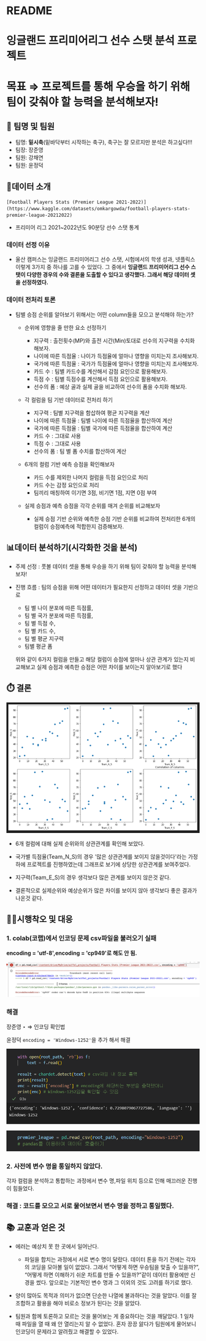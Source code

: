 # README

# 잉글랜드 프리미어리그 선수 스탯 분석 프로젝트

# 목표 ⇒ 프로젝트를 통해 우승을 하기 위해 팀이 갖춰야 할 능력을 분석해보자!

## 👭 팀명 및 팀원

- 팀명: **밑시축**(밑바닥부터 시작하는 축구), 축구는 잘 모르지만 분석은 하고싶다!!!
- 팀장:  장준영
- 팀원:  강채연
- 팀원:  윤정덕

## 💁데이터 소개

 `[Football Players Stats (Premier League 2021-2022)](https://www.kaggle.com/datasets/omkargowda/football-players-stats-premier-league-20212022)`

- 프리미어 리그 2021~2022년도 90분당 선수 스탯 통계

### 데이터 선정 이유

- 울산 캠퍼스는 잉글랜드 프리미어리그 선수 스탯, 시험에서의 학생 성과, 넷플릭스 이렇게 3가지 중 하나를 고를 수 있었다. 그 중에서 **잉글랜드 프리미어리그 선수 스탯이 다양한 경우의 수와 결론을 도출할 수 있다고 생각했다. 그래서 해당 데이터 셋을 선정하였다.**

### 데이터 전처리 토론

- 팀별 승점 순위를 알아보기 위해서는 어떤 column들을 모으고 분석해야 하는가?
    - 순위에 영향을 줄 만한 요소 선정하기
        - 지구력 : 출전횟수(MP)와 출전 시간(Min)토대로 선수의 지구력을 수치화 해보자.
        - 나이에 따른 득점율 : 나이가 득점율에 얼마나 영향을 미치는지 조사해보자.
        - 국가에 따른 득점율 : 국가가 득점율에 얼마나 영향을 미치는지 조사해보자.
        - 카드 수 : 팀별 카드수를 계산해서 감점 요인으로 활용해보자.
        - 득점 수 : 팀별 득점수를 계산해서 득점 요인으로 활용해보자.
        - 선수의 폼 : 예상 골과 실제 골을 비교하여 선수의 폼을 수치화 해보자.
    
    - 각 컬럼을 팀 기반 데이터로 전처리 하기
        - 지구력 : 팀별 지구력을 함삽하여 평균 지구력을 계산
        - 나이에 따른 득점율 : 팀별 나이에 따른 득점율을 합산하여 계산
        - 국가에 따른 득점율 : 팀별 국가에 따른 득점율을 합산하여 계산
        - 카드 수 : 그대로 사용
        - 득점 수  : 그대로 사용
        - 선수의 폼 : 팀 별 폼 수치를 합산하여 계산
    
    - 6개의 컬럼 기반 예측 승점을 확인해보자
        - 카드 수를 제외한 나머지 컬럼을 득점 요인으로 처리
        - 카드 수는 감정 요인으로 처리
        - 팀끼리 매칭하여 이기면 3점, 비기면 1점, 지면 0점 부여
        
    - 실제 승점과 예측 승점을 각각 순위를 매겨 순위를 비교해보자
        - 실제 승점 기반 순위와 예측한 승점 기반 순위를 비교하여 전처리한 6개의 컬럼이 승점예측에 적합한지 검증해보자.

## 📊데이터 분석하기(시각화한 것을 분석)

- 주제 선정 : 풋볼 데이터 셋을 통해 우승을 하기 위해 팀이 갖춰야 할 능력을 분석해보자!
- 진행 흐름  : 팀의 승점을 위해 어떤 데이터가 필요한지 선정하고 데이터 셋을 기반으로
    - 팀 별 나이 분포에 따른 득점률,
    - 팀 별 국가 분포에 따른 득점률,
    - 팀 별 득점 수,
    - 팀 별 카드 수,
    - 팀 별 평균 지구력
    - 팀별 평균 폼
    
    위와 같이 6가지 컬럼을 만들고 해당 컬럼이 승점에 얼마나 상관 관계가 있는지 비교해보고 실제 승점과 예측한 승점은 어떤 차이를 보이는지 알아보기로 했다
    

## ****⏱️**** 결론
![캡처3.png](캡처3.PNG)

- 6개 컬럼에 대해 실제 순위와의 상관관계를 확인해 보았다.

- 국가별 득점율(Team_N_S)의 경우 '많은 상관관계를 보이지 않을것이다'라는 가정하에 프로젝트를 진행하였는데 그래프로 보기에 상당한 상관관계를 보여주었다.

- 지구력(Team_E_S)의 경우 생각보다 많은 관계를 보이지 않은것 같다.

- 결론적으로 실제순위와 예상순위가 많은 차이를 보이지 않아 생각보다 좋은 결과가 나온것 같다.

## 🧑‍🔬시행착오 및 대응

### 1.  colab(코랩)에서 인코딩 문제 **csv파일을 불러오기 실패**

**encoding = 'utf-8',encoding = 'cp949'로 해도 안 됨.**

![캡처2.png](캡처2.PNG)

### 해결

장준영 ‣ ⇒ 인코딩 확인법

윤정덕 `encoding = 'Windows-1252'`을 추가 해서 해결

![캡처.PNG](캡처.PNG)

![1.PNG](1.PNG)

### 2. 사전에 변수 명을 통일하지 않았다.

각자 컬럼을 분석하고 통합하는 과정에서 변수 명,파일 위치 등으로 인해 매끄러운 진행이 힘들었다.

### 해결 : 코드를 모으고 서로 물어보면서 변수 명을 정하고 통일했다.

## 📚 교훈과 얻은 것

- 에러는 예상치 못 한 곳에서 일어난다.
    - 파일을 합치는 과정에서 서로 변수 명이 달랐다.  데이터 톤을 하기 전에는 각자의 코딩을 모아볼 일이 없었다. 그래서 “어떻게 하면 우승팀을 맞출 수 있을까?”, “어떻게 하면 이해하기 쉬운 차트를 만들 수 있을까?”같이 데이터 활용에만 신경을 썼다.  앞으로는 기본적인 변수 명과 그 이외의 것도 고려를 하기로 했다.

- 양이 많아도 목적과 의미가 없으면 단순한 나열에 불과하다는 것을 알았다. 이를 잘 조합하고 활용을 해야 비로소 정보가 된다는 것을 알았다.

- 팀원과 함께 토론하고 모르는 것을 물어보는 게 중요하다는 것을 깨달았다. 1 일차 때 파일을 열 때 왜 안 열리는지 알 수 없었다. 혼자 끙끙 앓다가 팀원에게 물어보니 인코딩이 문제라고 알려줬고 해결할 수 있었다.